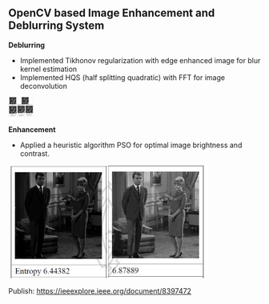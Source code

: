 <h2>OpenCV based Image Enhancement and Deblurring System</h2>

<b>Deblurring</b>
-	Implemented Tikhonov regularization with edge enhanced image for blur kernel estimation
-	Implemented HQS (half splitting quadratic) with FFT for image deconvolution


<img src="https://github.com/dryadd44651/Enhancement-and-Deblurring/blob/master/deblur.JPG?raw=true" alt="deblur" width="50vw" >

<b>Enhancement</b>
-	Applied a heuristic algorithm PSO for optimal image brightness and contrast.

<img src="https://github.com/dryadd44651/Enhancement-and-Deblurring/blob/master/enhance.jpg?raw=true" alt="enhance"  width="400">

Publish: https://ieeexplore.ieee.org/document/8397472
